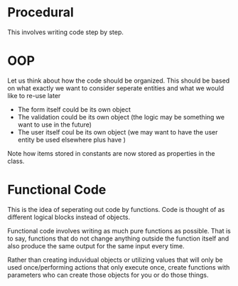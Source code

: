 # Procedural

This involves writing code step by step. 


# OOP

Let us think about how the code should be organized. This should be based on what exactly we want to consider seperate entities and what we would like to re-use later

- The form itself could be its own object
- The validation could be its own object (the logic may be something we want to use in the future)
- The user itself coul be its own object (we may want to have the user entity be used elsewhere plus have )

Note how items stored in constants are now stored as properties in the class.

# Functional Code

This is the idea of seperating out code by functions. Code is thought of as different logical blocks instead of objects. 

Functional code involves writing as much pure functions as possible. That is to say, functions that do not change anything outside the function itself and also produce the same output for the same input every time. 

Rather than creating induvidual objects or utilizing values that will only be used once/performing actions that only execute once, create functions with parameters who can create those objects for you or do those things. 